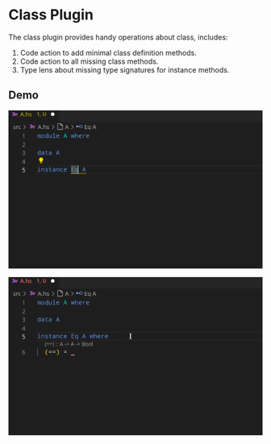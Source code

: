 # Class Plugin

The class plugin provides handy operations about class, includes:

1. Code action to add minimal class definition methods.
2. Code action to all missing class methods.
3. Type lens about missing type signatures for instance methods.

## Demo

![Code Actions](codeactions.gif)

![Code Lens](codelens.gif)
